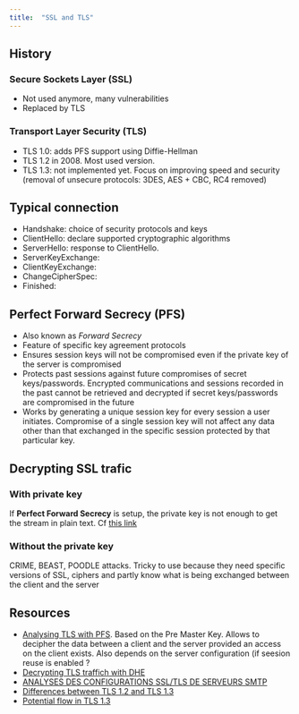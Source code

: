 ```yaml
---
title:  "SSL and TLS"
---
```

## History
### Secure Sockets Layer (SSL)
* Not used anymore, many vulnerabilities
* Replaced by TLS

### Transport Layer Security (TLS)
* TLS 1.0: adds PFS support using Diffie-Hellman
* TLS 1.2 in 2008. Most used version.
* TLS 1.3: not implemented yet. Focus on improving speed and security (removal
    of unsecure protocols: 3DES, AES + CBC, RC4 removed)

## Typical connection
* Handshake: choice of security protocols and keys
* ClientHello: declare supported cryptographic algorithms
* ServerHello: response to ClientHello.
* ServerKeyExchange:
* ClientKeyExchange:
* ChangeCipherSpec:
* Finished:

## Perfect Forward Secrecy (PFS)
* Also known as *Forward Secrecy*
* Feature of specific key agreement protocols
* Ensures session keys will not be compromised even if the private key of the
server is compromised
* Protects past sessions against future compromises of secret keys/passwords.
Encrypted communications and sessions recorded in the past cannot be retrieved
and decrypted if secret keys/passwords are compromised in the future
* Works by generating a unique session key for every session a user initiates.
Compromise of a single session key will not affect any data other than that
exchanged in the specific session protected by that particular key.


## Decrypting SSL trafic
### With private key
If **Perfect Forward Secrecy** is setup, the private key is not enough to get the stream in plain text.
Cf [this link](https://security.stackexchange.com/questions/71309/it-is-possible-to-decrypt-https-with-the-private-public-pair-if-it-uses-dhe)

### Without the private key
CRIME, BEAST, POODLE attacks. Tricky to use because they need specific versions of SSL, ciphers and partly know what is being exchanged between the client and the server


## Resources
* [Analysing TLS with PFS](https://jimshaver.net/2015/02/11/decrypting-tls-browser-traffic-with-wireshark-the-easy-way/). Based on the Pre Master Key. Allows to decipher the data between a client and the server provided an access on the client exists. Also depends on the server configuration (if seesion reuse is enabled ?
* [Decrypting TLS traffich with DHE](https://security.stackexchange.com/questions/71309/it-is-possible-to-decrypt-https-with-the-private-public-pair-if-it-uses-dhe)
* [ANALYSES DES CONFIGURATIONS SSL/TLS DE SERVEURS SMTP](https://connect.ed-diamond.com/MISC/MISC-096/Analyses-des-configurations-SSL-TLS-de-serveurs-SMTP)
* [Differences between TLS 1.2 and TLS 1.3](https://www.wolfssl.com/differences-between-tls-1-2-and-tls-1-3/)
* [Potential flow in TLS 1.3](https://www.scmagazineuk.com/tls-13-vulnerability-enables-hackers-eavesdrop-encrypted-traffic/article/1525916)

